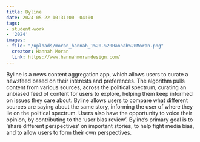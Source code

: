 ```yaml
---
title: Byline
date: 2024-05-22 10:31:00 -04:00
tags:
- student-work
- '2024'
images:
- file: "/uploads/moran_hannah_1%20-%20Hannah%20Moran.png"
  creator: Hannah Moran
  link: https://www.hannahmorandesign.com/
---
```


Byline is a news content aggregation app, which allows users to curate a newsfeed based on their interests and preferences. The algorithm pulls content from various sources, across the political spectrum, curating an unbiased feed of content for users to explore, helping them keep informed on issues they care about. Byline allows users to compare what different sources are saying about the same story, informing the user of where they lie on the political spectrum. Users also have the opportunity to voice their opinion, by contributing to the ‘user bias review’. Byline’s primary goal is to ‘share different perspectives’ on important stories, to help fight media bias, and to allow users to form their own perspectives.
